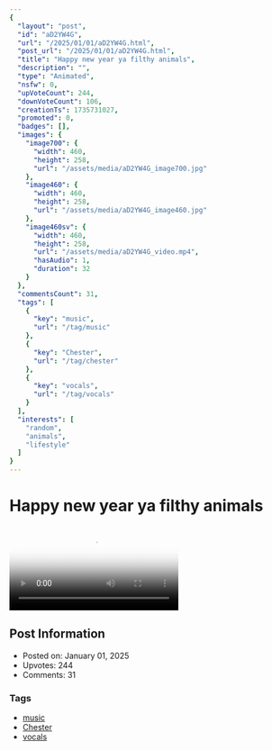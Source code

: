 ```yaml
---
{
  "layout": "post",
  "id": "aD2YW4G",
  "url": "/2025/01/01/aD2YW4G.html",
  "post_url": "/2025/01/01/aD2YW4G.html",
  "title": "Happy new year ya filthy animals",
  "description": "",
  "type": "Animated",
  "nsfw": 0,
  "upVoteCount": 244,
  "downVoteCount": 106,
  "creationTs": 1735731027,
  "promoted": 0,
  "badges": [],
  "images": {
    "image700": {
      "width": 460,
      "height": 258,
      "url": "/assets/media/aD2YW4G_image700.jpg"
    },
    "image460": {
      "width": 460,
      "height": 258,
      "url": "/assets/media/aD2YW4G_image460.jpg"
    },
    "image460sv": {
      "width": 460,
      "height": 258,
      "url": "/assets/media/aD2YW4G_video.mp4",
      "hasAudio": 1,
      "duration": 32
    }
  },
  "commentsCount": 31,
  "tags": [
    {
      "key": "music",
      "url": "/tag/music"
    },
    {
      "key": "Chester",
      "url": "/tag/chester"
    },
    {
      "key": "vocals",
      "url": "/tag/vocals"
    }
  ],
  "interests": [
    "random",
    "animals",
    "lifestyle"
  ]
}
---
```


# Happy new year ya filthy animals

<video controls playsinline loop poster="/assets/media/aD2YW4G_image460.jpg">
  <source src="/assets/media/aD2YW4G_video.mp4" type="video/mp4">
  Your browser does not support the video tag.
</video>

## Post Information

- Posted on: January 01, 2025
- Upvotes: 244
- Comments: 31

### Tags

- [music](/tag/music)
- [Chester](/tag/Chester)
- [vocals](/tag/vocals)
